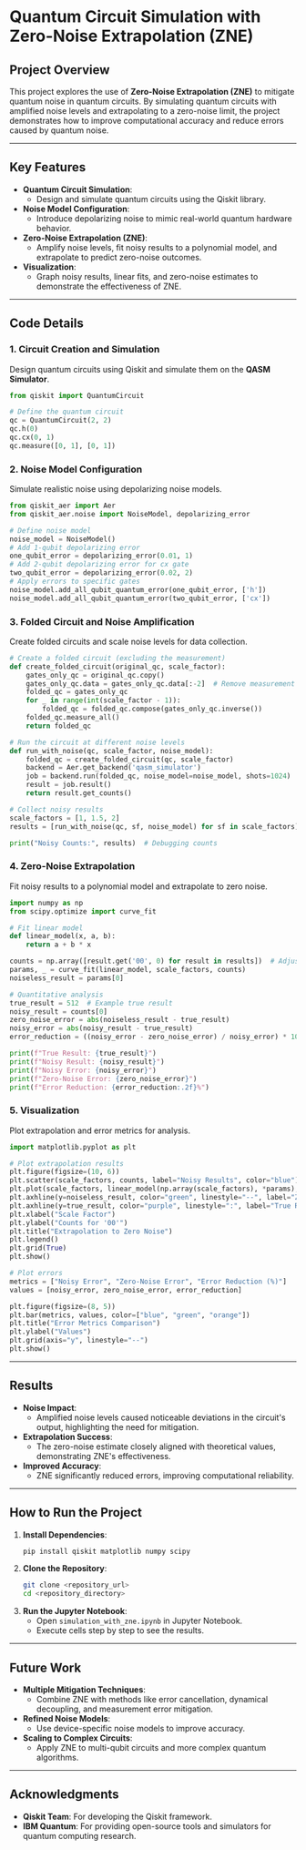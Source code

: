 # Quantum Circuit Simulation with Zero-Noise Extrapolation (ZNE)

## Project Overview
This project explores the use of **Zero-Noise Extrapolation (ZNE)** to mitigate quantum noise in quantum circuits. By simulating quantum circuits with amplified noise levels and extrapolating to a zero-noise limit, the project demonstrates how to improve computational accuracy and reduce errors caused by quantum noise.

---

## Key Features
- **Quantum Circuit Simulation**:
  - Design and simulate quantum circuits using the Qiskit library.
- **Noise Model Configuration**:
  - Introduce depolarizing noise to mimic real-world quantum hardware behavior.
- **Zero-Noise Extrapolation (ZNE)**:
  - Amplify noise levels, fit noisy results to a polynomial model, and extrapolate to predict zero-noise outcomes.
- **Visualization**:
  - Graph noisy results, linear fits, and zero-noise estimates to demonstrate the effectiveness of ZNE.

---

## Code Details

### 1. Circuit Creation and Simulation
Design quantum circuits using Qiskit and simulate them on the **QASM Simulator**.

```python
from qiskit import QuantumCircuit

# Define the quantum circuit
qc = QuantumCircuit(2, 2)
qc.h(0)
qc.cx(0, 1)
qc.measure([0, 1], [0, 1])
```

### 2. Noise Model Configuration
Simulate realistic noise using depolarizing noise models.

```python
from qiskit_aer import Aer
from qiskit_aer.noise import NoiseModel, depolarizing_error

# Define noise model
noise_model = NoiseModel()
# Add 1-qubit depolarizing error
one_qubit_error = depolarizing_error(0.01, 1)
# Add 2-qubit depolarizing error for cx gate
two_qubit_error = depolarizing_error(0.02, 2)
# Apply errors to specific gates
noise_model.add_all_qubit_quantum_error(one_qubit_error, ['h'])
noise_model.add_all_qubit_quantum_error(two_qubit_error, ['cx'])
```

### 3. Folded Circuit and Noise Amplification
Create folded circuits and scale noise levels for data collection.

```python
# Create a folded circuit (excluding the measurement)
def create_folded_circuit(original_qc, scale_factor):
    gates_only_qc = original_qc.copy()
    gates_only_qc.data = gates_only_qc.data[:-2]  # Remove measurement operations
    folded_qc = gates_only_qc
    for _ in range(int(scale_factor - 1)):
        folded_qc = folded_qc.compose(gates_only_qc.inverse())
    folded_qc.measure_all()
    return folded_qc

# Run the circuit at different noise levels
def run_with_noise(qc, scale_factor, noise_model):
    folded_qc = create_folded_circuit(qc, scale_factor)
    backend = Aer.get_backend('qasm_simulator')
    job = backend.run(folded_qc, noise_model=noise_model, shots=1024)
    result = job.result()
    return result.get_counts()

# Collect noisy results
scale_factors = [1, 1.5, 2]
results = [run_with_noise(qc, sf, noise_model) for sf in scale_factors]

print("Noisy Counts:", results)  # Debugging counts
```

### 4. Zero-Noise Extrapolation
Fit noisy results to a polynomial model and extrapolate to zero noise.

```python
import numpy as np
from scipy.optimize import curve_fit

# Fit linear model
def linear_model(x, a, b):
    return a + b * x

counts = np.array([result.get('00', 0) for result in results])  # Adjust for 2-qubit counts
params, _ = curve_fit(linear_model, scale_factors, counts)
noiseless_result = params[0]

# Quantitative analysis
true_result = 512  # Example true result
noisy_result = counts[0]
zero_noise_error = abs(noiseless_result - true_result)
noisy_error = abs(noisy_result - true_result)
error_reduction = ((noisy_error - zero_noise_error) / noisy_error) * 100

print(f"True Result: {true_result}")
print(f"Noisy Result: {noisy_result}")
print(f"Noisy Error: {noisy_error}")
print(f"Zero-Noise Error: {zero_noise_error}")
print(f"Error Reduction: {error_reduction:.2f}%")
```

### 5. Visualization
Plot extrapolation and error metrics for analysis.

```python
import matplotlib.pyplot as plt

# Plot extrapolation results
plt.figure(figsize=(10, 6))
plt.scatter(scale_factors, counts, label="Noisy Results", color="blue")
plt.plot(scale_factors, linear_model(np.array(scale_factors), *params), label="Linear Fit", color="red")
plt.axhline(y=noiseless_result, color="green", linestyle="--", label="Zero-Noise Estimate")
plt.axhline(y=true_result, color="purple", linestyle=":", label="True Result")
plt.xlabel("Scale Factor")
plt.ylabel("Counts for '00'")
plt.title("Extrapolation to Zero Noise")
plt.legend()
plt.grid(True)
plt.show()

# Plot errors
metrics = ["Noisy Error", "Zero-Noise Error", "Error Reduction (%)"]
values = [noisy_error, zero_noise_error, error_reduction]

plt.figure(figsize=(8, 5))
plt.bar(metrics, values, color=["blue", "green", "orange"])
plt.title("Error Metrics Comparison")
plt.ylabel("Values")
plt.grid(axis="y", linestyle="--")
plt.show()
```

---

## Results
- **Noise Impact**:
  - Amplified noise levels caused noticeable deviations in the circuit's output, highlighting the need for mitigation.
- **Extrapolation Success**:
  - The zero-noise estimate closely aligned with theoretical values, demonstrating ZNE's effectiveness.
- **Improved Accuracy**:
  - ZNE significantly reduced errors, improving computational reliability.

---

## How to Run the Project
1. **Install Dependencies**:
   ```bash
   pip install qiskit matplotlib numpy scipy
   ```
2. **Clone the Repository**:
   ```bash
   git clone <repository_url>
   cd <repository_directory>
   ```
3. **Run the Jupyter Notebook**:
   - Open `simulation_with_zne.ipynb` in Jupyter Notebook.
   - Execute cells step by step to see the results.

---

## Future Work
- **Multiple Mitigation Techniques**:
  - Combine ZNE with methods like error cancellation, dynamical decoupling, and measurement error mitigation.
- **Refined Noise Models**:
  - Use device-specific noise models to improve accuracy.
- **Scaling to Complex Circuits**:
  - Apply ZNE to multi-qubit circuits and more complex quantum algorithms.

---

## Acknowledgments
- **Qiskit Team**: For developing the Qiskit framework.
- **IBM Quantum**: For providing open-source tools and simulators for quantum computing research.
